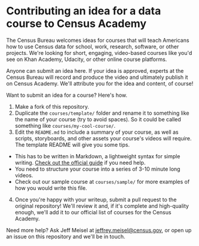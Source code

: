 # Contributing an idea for a data course to Census Academy

The Census Bureau welcomes ideas for courses that will teach Americans how to use Census data for school, work, research, software, or other projects. We're looking for short, engaging, video-based courses like you'd see on Khan Academy, Udacity, or other online course platforms.

Anyone can submit an idea here. If your idea is approved, experts at the Census Bureau will record and produce the video and ultimately publish it on Census Academy. We'll attribute you for the idea and content, of course!

Want to submit an idea for a course? Here's how.

1. Make a fork of this repository.
2. Duplicate the `courses/template/` folder and rename it to something like the name of your course (try to avoid spaces). So it could be called something like `courses/my-cool-course/`.
3. Edit the `README.md` to include a summary of your course, as well as scripts, storyboards, and other assets your course's videos will require. The template README will give you some tips.

  - This has to be written in Markdown, a lightweight syntax for simple writing. [Check out the official guide](https://guides.github.com/features/mastering-markdown/) if you need help.
  - You need to structure your course into a series of 3-10 minute long videos.
  - Check out our sample course at `courses/sample/` for more examples of how you would write this file.

4. Once you're happy with your writeup, submit a pull request to the original repository! We'll review it and, if it's complete and high-quality enough, we'll add it to our official list of courses for the Census Academy.

Need more help? Ask Jeff Meisel at jeffrey.meisel@census.gov, or open up an issue on this repository and we'll be in touch.
